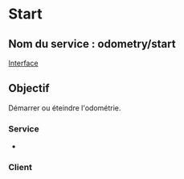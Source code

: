 ﻿# Start

## Nom du service : **odometry/start**
[Interface](OdometryStart-Service-Interface.md)

## Objectif
Démarrer ou éteindre l'odométrie.

### Service
- [](PCB-Odo-Interface-Node.md)

### Client
